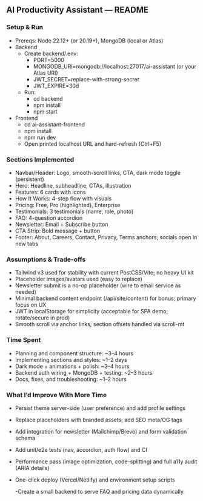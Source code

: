 ﻿## AI Productivity Assistant — README

### Setup & Run
- Prereqs: Node 22.12+ (or 20.19+), MongoDB (local or Atlas)
- Backend
  - Create backend/.env:
    - PORT=5000
    - MONGODB_URI=mongodb://localhost:27017/ai-assistant (or your Atlas URI)
    - JWT_SECRET=replace-with-strong-secret
    - JWT_EXPIRE=30d
  - Run:
    - cd backend
    - npm install
    - npm start
- Frontend
  - cd ai-assistant-frontend
  - npm install
  - npm run dev
  - Open printed localhost URL and hard-refresh (Ctrl+F5)

### Sections Implemented
- Navbar/Header: Logo, smooth-scroll links, CTA, dark mode toggle (persistent)
- Hero: Headline, subheadline, CTAs, illustration
- Features: 6 cards with icons
- How It Works: 4-step flow with visuals
- Pricing: Free, Pro (highlighted), Enterprise
- Testimonials: 3 testimonials (name, role, photo)
- FAQ: 4-question accordion
- Newsletter: Email + Subscribe button
- CTA Strip: Bold message + button
- Footer: About, Careers, Contact, Privacy, Terms anchors; socials open in new tabs

### Assumptions & Trade-offs
- Tailwind v3 used for stability with current PostCSS/Vite; no heavy UI kit
- Placeholder images/avatars used (easy to replace)
- Newsletter submit is a no-op placeholder (wire to email service as needed)
- Minimal backend content endpoint (/api/site/content) for bonus; primary focus on UX
- JWT in localStorage for simplicity (acceptable for SPA demo; rotate/secure in prod)
- Smooth scroll via anchor links; section offsets handled via scroll-mt

### Time Spent
- Planning and component structure: ~3–4 hours
- Implementing sections and styles: ~1–2 days
- Dark mode + animations + polish: ~3–4 hours
- Backend auth wiring + MongoDB + testing: ~2–3 hours
- Docs, fixes, and troubleshooting: ~1–2 hours

### What I’d Improve With More Time
- Persist theme server-side (user preference) and add profile settings
- Replace placeholders with branded assets; add SEO meta/OG tags
- Add integration for newsletter (Mailchimp/Brevo) and form validation schema
- Add unit/e2e tests (nav, accordion, auth flow) and CI
- Performance pass (image optimization, code-splitting) and full a11y audit (ARIA details)
- One-click deploy (Vercel/Netlify) and environment setup scripts

  -Create a small backend to serve FAQ and pricing data dynamically.
